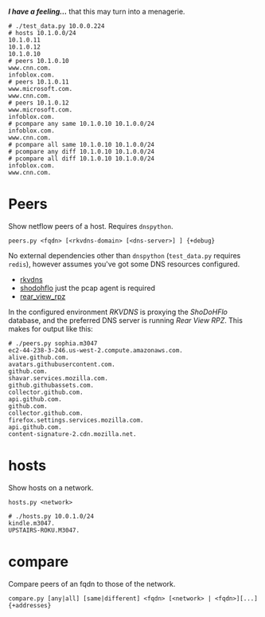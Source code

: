 ***I have a feeling...*** that this may turn into a menagerie.

```
# ./test_data.py 10.0.0.224
# hosts 10.1.0.0/24
10.1.0.11
10.1.0.12
10.1.0.10
# peers 10.1.0.10
www.cnn.com.
infoblox.com.
# peers 10.1.0.11
www.microsoft.com.
www.cnn.com.
# peers 10.1.0.12
www.microsoft.com.
infoblox.com.
# pcompare any same 10.1.0.10 10.1.0.0/24
infoblox.com.
www.cnn.com.
# pcompare all same 10.1.0.10 10.1.0.0/24  
# pcompare any diff 10.1.0.10 10.1.0.0/24       
# pcompare all diff 10.1.0.10 10.1.0.0/24  
infoblox.com.
www.cnn.com.
```

# Peers

Show netflow peers of a host. Requires `dnspython`.

    peers.py <fqdn> [<rkvdns-domain> [<dns-server>] ] {+debug}
    
No external dependencies other than `dnspython` (`test_data.py` requires `redis`), however assumes
you've got some DNS resources configured.

* [rkvdns](https://github.com/m3047/rkvdns)
* [shodohflo](https://github.com/m3047/shodohflo) just the pcap agent is required
* [rear_view_rpz](https://github.com/m3047/rear_view_rpz)

In the configured environment _RKVDNS_ is proxying the _ShoDoHFlo_ database, and the
preferred DNS server is running _Rear View RPZ_. This makes for output like
this:

```
# ./peers.py sophia.m3047
ec2-44-238-3-246.us-west-2.compute.amazonaws.com.
alive.github.com.
avatars.githubusercontent.com.
github.com.
shavar.services.mozilla.com.
github.githubassets.com.
collector.github.com.
api.github.com.
github.com.
collector.github.com.
firefox.settings.services.mozilla.com.
api.github.com.
content-signature-2.cdn.mozilla.net.
```

# hosts

Show hosts on a network.

    hosts.py <network>

```
# ./hosts.py 10.0.1.0/24
kindle.m3047.
UPSTAIRS-ROKU.M3047.
```

# compare

Compare peers of an fqdn to those of the network.

    compare.py [any|all] [same|different] <fqdn> [<network> | <fqdn>][...] {+addresses}
